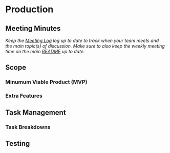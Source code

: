 # Production

## Meeting Minutes
_Keep the [Meeting Log](mtgLog.md) log up to date to track when your team meets and the main topic(s) of discussion._
_Make sure to also keep the weekly meeting time on the main [README](../README.md) up to date._

## Scope

### Minumum Viable Product (MVP)

### Extra Features

## Task Management

### Task Breakdowns

## Testing
